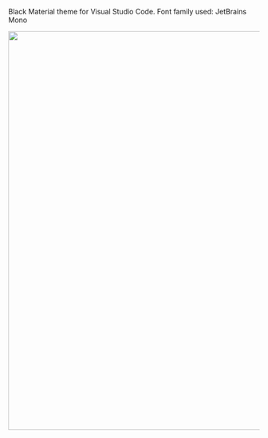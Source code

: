 Black Material theme for Visual Studio Code.
Font family used: JetBrains Mono

<p align="center">
  <img width="800px" src="https://i.ibb.co/4wFdSngx/Code-q3-Ss-Ku-Em-Fr.png">
</p>
